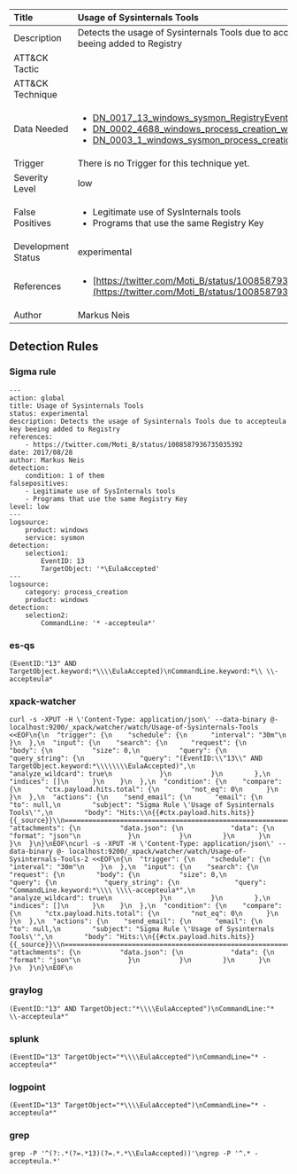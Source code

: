 | Title                | Usage of Sysinternals Tools                                                                                                                                                 |
|:---------------------|:------------------------------------------------------------------------------------------------------------------------------------------------------------|
| Description          | Detects the usage of Sysinternals Tools due to accepteula key beeing added to Registry                                                                                                                                           |
| ATT&amp;CK Tactic    | <ul></ul>  |
| ATT&amp;CK Technique | <ul></ul>                             |
| Data Needed          | <ul><li>[DN_0017_13_windows_sysmon_RegistryEvent](../Data_Needed/DN_0017_13_windows_sysmon_RegistryEvent.md)</li><li>[DN_0002_4688_windows_process_creation_with_commandline](../Data_Needed/DN_0002_4688_windows_process_creation_with_commandline.md)</li><li>[DN_0003_1_windows_sysmon_process_creation](../Data_Needed/DN_0003_1_windows_sysmon_process_creation.md)</li></ul>                                                         |
| Trigger              |  There is no Trigger for this technique yet.  |
| Severity Level       | low                                                                                                                                                 |
| False Positives      | <ul><li>Legitimate use of SysInternals tools</li><li>Programs that use the same Registry Key</li></ul>                                                                  |
| Development Status   | experimental                                                                                                                                                |
| References           | <ul><li>[https://twitter.com/Moti_B/status/1008587936735035392](https://twitter.com/Moti_B/status/1008587936735035392)</li></ul>                                                          |
| Author               | Markus Neis                                                                                                                                                |


## Detection Rules

### Sigma rule

```
---
action: global
title: Usage of Sysinternals Tools 
status: experimental
description: Detects the usage of Sysinternals Tools due to accepteula key beeing added to Registry 
references:
    - https://twitter.com/Moti_B/status/1008587936735035392
date: 2017/08/28
author: Markus Neis
detection:
    condition: 1 of them
falsepositives:
    - Legitimate use of SysInternals tools
    - Programs that use the same Registry Key
level: low
---
logsource:
    product: windows
    service: sysmon
detection:
    selection1:
        EventID: 13
        TargetObject: '*\EulaAccepted'
---
logsource:
    category: process_creation
    product: windows
detection:
    selection2:
        CommandLine: '* -accepteula*'
```





### es-qs
    
```
(EventID:"13" AND TargetObject.keyword:*\\\\EulaAccepted)\nCommandLine.keyword:*\\ \\-accepteula*
```


### xpack-watcher
    
```
curl -s -XPUT -H \'Content-Type: application/json\' --data-binary @- localhost:9200/_xpack/watcher/watch/Usage-of-Sysinternals-Tools <<EOF\n{\n  "trigger": {\n    "schedule": {\n      "interval": "30m"\n    }\n  },\n  "input": {\n    "search": {\n      "request": {\n        "body": {\n          "size": 0,\n          "query": {\n            "query_string": {\n              "query": "(EventID:\\"13\\" AND TargetObject.keyword:*\\\\\\\\EulaAccepted)",\n              "analyze_wildcard": true\n            }\n          }\n        },\n        "indices": []\n      }\n    }\n  },\n  "condition": {\n    "compare": {\n      "ctx.payload.hits.total": {\n        "not_eq": 0\n      }\n    }\n  },\n  "actions": {\n    "send_email": {\n      "email": {\n        "to": null,\n        "subject": "Sigma Rule \'Usage of Sysinternals Tools\'",\n        "body": "Hits:\\n{{#ctx.payload.hits.hits}}{{_source}}\\n================================================================================\\n{{/ctx.payload.hits.hits}}",\n        "attachments": {\n          "data.json": {\n            "data": {\n              "format": "json"\n            }\n          }\n        }\n      }\n    }\n  }\n}\nEOF\ncurl -s -XPUT -H \'Content-Type: application/json\' --data-binary @- localhost:9200/_xpack/watcher/watch/Usage-of-Sysinternals-Tools-2 <<EOF\n{\n  "trigger": {\n    "schedule": {\n      "interval": "30m"\n    }\n  },\n  "input": {\n    "search": {\n      "request": {\n        "body": {\n          "size": 0,\n          "query": {\n            "query_string": {\n              "query": "CommandLine.keyword:*\\\\ \\\\-accepteula*",\n              "analyze_wildcard": true\n            }\n          }\n        },\n        "indices": []\n      }\n    }\n  },\n  "condition": {\n    "compare": {\n      "ctx.payload.hits.total": {\n        "not_eq": 0\n      }\n    }\n  },\n  "actions": {\n    "send_email": {\n      "email": {\n        "to": null,\n        "subject": "Sigma Rule \'Usage of Sysinternals Tools\'",\n        "body": "Hits:\\n{{#ctx.payload.hits.hits}}{{_source}}\\n================================================================================\\n{{/ctx.payload.hits.hits}}",\n        "attachments": {\n          "data.json": {\n            "data": {\n              "format": "json"\n            }\n          }\n        }\n      }\n    }\n  }\n}\nEOF\n
```


### graylog
    
```
(EventID:"13" AND TargetObject:"*\\\\EulaAccepted")\nCommandLine:"* \\-accepteula*"
```


### splunk
    
```
(EventID="13" TargetObject="*\\\\EulaAccepted")\nCommandLine="* -accepteula*"
```


### logpoint
    
```
(EventID="13" TargetObject="*\\\\EulaAccepted")\nCommandLine="* -accepteula*"
```


### grep
    
```
grep -P '^(?:.*(?=.*13)(?=.*.*\\EulaAccepted))'\ngrep -P '^.* -accepteula.*'
```



